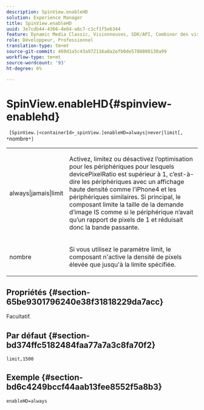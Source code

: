 ```yaml
---
description: SpinView.enableHD
solution: Experience Manager
title: SpinView.enableHD
uuid: 3e7cdb44-4366-4e84-a6c7-c1cf1f5e6344
feature: Dynamic Media Classic, Visionneuses, SDK/API, Combiner des visionneuses de supports
role: Développeur, Professionnel
translation-type: tm+mt
source-git-commit: 469d1a5c43a972116a8a2efb0de5708800130a99
workflow-type: tm+mt
source-wordcount: '93'
ht-degree: 6%

---
```



# SpinView.enableHD{#spinview-enablehd}

` [SpinView.|<containerId>_spinView.]enableHD=always|never|limit[, *`nombre`*]`

<table id="table_8929B59833DE4E1C89FA4BCF07309809"> 
 <tbody> 
  <tr> 
   <td colname="col1"> <p> <span class="codeph"> always|jamais|limit</span> </p> </td> 
   <td colname="col2"> <p> Activez, limitez ou désactivez l’optimisation pour les périphériques pour lesquels <span class="codeph"> devicePixelRatio</span> est supérieur à <span class="codeph"> 1</span>, c’est-à-dire les périphériques avec un affichage haute densité comme l’iPhone4 et les périphériques similaires. Si principal, le composant limite la taille de la demande d’image IS comme si le périphérique n’avait qu’un rapport de pixels de <span class="codeph"> 1</span> et réduisait donc la bande passante. </p> </td> 
  </tr> 
  <tr> 
   <td colname="col1"> <p> <span class="codeph"><span class="varname"> nombre</span></span> </p> </td> 
   <td colname="col2"> <p> Si vous utilisez le paramètre <span class="codeph"> limit</span>, le composant n'active la densité de pixels élevée que jusqu'à la limite spécifiée. </p> </td> 
  </tr> 
 </tbody> 
</table>

## Propriétés {#section-65be9301796240e38f31818229da7acc}

Facultatif.

## Par défaut {#section-bd374ffc5182484faa77a7a3c8fa70f2}

`limit,1500`

## Exemple {#section-bd6c4249bccf44aab13fee8552f5a8b3}

`enableHD=always`
